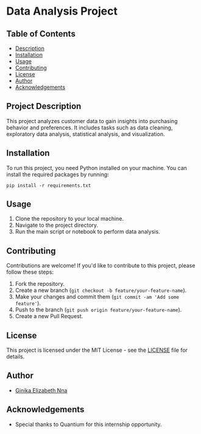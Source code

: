 # Data Analysis Project

## Table of Contents
- [Description](#description)
- [Installation](#installation)
- [Usage](#usage)
- [Contributing](#contributing)
- [License](#license)
- [Author](#author)
- [Acknowledgements](#acknowledgements)

## Project Description
This project analyzes customer data to gain insights into purchasing behavior and preferences. It includes tasks such as data cleaning, exploratory data analysis, statistical analysis, and visualization.

## Installation
To run this project, you need Python installed on your machine. You can install the required packages by running:
```
pip install -r requirements.txt
```

## Usage
1. Clone the repository to your local machine.
2. Navigate to the project directory.
3. Run the main script or notebook to perform data analysis.

## Contributing
Contributions are welcome! If you'd like to contribute to this project, please follow these steps:
1. Fork the repository.
2. Create a new branch (`git checkout -b feature/your-feature-name`).
3. Make your changes and commit them (`git commit -am 'Add some feature'`).
4. Push to the branch (`git push origin feature/your-feature-name`).
5. Create a new Pull Request.

## License
This project is licensed under the MIT License - see the [LICENSE](LICENSE) file for details.

## Author
- [Ginika Elizabeth Nna](https://github.com/Giniks)

## Acknowledgements
- Special thanks to Quantium  for this internship opportunity.
